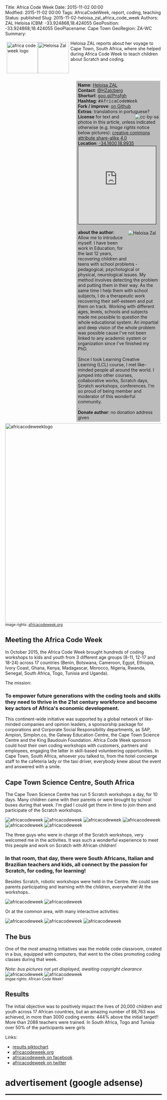 Title: Africa Code Week 
Date:  2015-11-02 00:00   
Modfied: 2015-11-02 00:00 
Tags: AfricaCodeWeek, report, coding, teaching
Status: published 
Slug:   2015-11-02-heloisa_zal_africa_code_week 
Authors:  ZAL Heloisa 
ICBM: -33.924868,18.424055
GeoPosition: -33.924868;18.424055
GeoPlacename: Cape Town
GeoRegion:  ZA-WC
Summary: <div style="float: left; padding:5px"><img src="/images/2015-11-02-heloisa_zal_africacodeweek/africa-code-week-tagline-date-url.png" height="100" alt="africa code week logo "><img src="/images/2015-11-02-heloisa_zal_africacodeweek/heloisa_zal.jpg" alt="Heloisa Zal" height="100"></div>Heloisa ZAL reports about her voyage to Cape Town, South Africa, where she helped during Africa Code Week to teach children about Scratch and coding. <div style="clear:both;"></div>

<div style="float:right; width:260px; padding: 5px; margin: 5px; background-color: #bbbbbb;"> 
<b>Name</b>: <a href="https://www.facebook.com/Educa%C3%A7%C3%A3o-Criativa-1385490211757752/">Heloisa ZAL</a><br>
<b>Contact</b>: <a href="https://twitter.com/HZalcberg">@HZalcberg</a><br>
<b>Shorturl</b>: <a href="http://goo.gl/Pnsfgh">goo.gl/Pnsfgh</a><br> 
<b>Hashtag</b>: <tt>&#35;AfricaCodeWeek‬</tt><br>
<b>Fork / improve</b>: <a href="https://github.com/horstjens/internationalopenmagazine/blob/master/content/blog/2015-11-02-heloisa_zal_africa_code_week.md">on Github</a><br>
<b>Extras</b>: translations in portuguese?<br> 
<a href="https://creativecommons.org/licenses/by-sa/4.0/"><img src="http://internationalopenmagazine.org/images/ccbysa88x31.png" align="right" alt="cc-by-sa"></a><b>License</b> for text and photos in this article, unless indicated otherwise (e.g. <i>Image rights</i> notice below pictures): <a href="https://creativecommons.org/licenses/by-sa/4.0/">creative commons attribute share-alike 4.0</a> <br>
<b>Location</b>: <a href="http://www.openstreetmap.org/?mlat=-34.1600&amp;mlon=18.9935#map=15/-34.1600/18.9935">-34.1600,18.9935</a><br>
<iframe width="250" height="250" frameborder="0" scrolling="no" marginheight="0" marginwidth="0" src="http://www.openstreetmap.org/export/embed.html?bbox=18.957681655883786%2C-34.17488501920639%2C19.02935028076172%2C-34.145055534790714&amp;layer=mapnik&amp;marker=-34.159971594281174%2C18.993515968322754" style="border: 1px solid black"></iframe><br/><br>
<img src="/images/2015-11-02-heloisa_zal_africacodeweek/heloisa_zal.jpg" alt="Heloisa Zal" width="100" align="right">
<b>about the author</b>: Allow me to introduce myself. I have been work in Education, for the last 12 years, recovering children and teens with school problems - pedagogical, psychological or physical, neurological issues. My method involves detecting the problem and putting them in their way. As the same time I help them with school subjects, I do a therapeutic work recovering their self-esteem and put them on track. Working with different ages, levels, schools and subjects made me possible to question the whole educational system. An impartial and deep vision of the whole problem was possible cause I've not been linked to any academic system or organization since I've finished my PhD.<br><br>
Since I took Learning Creative Learning (LCL) course, I met like-minded people all around the world. I jumped into other courses, collaborative works, Scratch days, Scratch workshops, conferences. I'm so proud of being member and moderator of this wonderful community. <br>.<br>
<b>Donate author</b>: no donation address given</a><br>
</div>

<img src="images/2015-11-02-heloisa_zal_africacodeweek/africa-code-week-tagline-date-url.png" width="640" alt="africacodeweeklogo"><br><small>image rights: <a href="http://www.africacodeweek.org/">africacodeweek.org</a></small>

## Meeting the Africa Code Week 

In October 2015, the Africa Code Week  brought hundreds of coding workshops to kids and youth from 3 different age groups (8-11, 12-17 and 18-24) across 17 countries (Benin, Botswana, Cameroon, Egypt, Ethiopia, Ivory Coast, Ghana, Kenya, Madagascar, Morocco, Nigeria, Rwanda, Senegal, South Africa, Togo, Tunisia and Uganda). 

The mission:


### To empower future generations with the coding tools and skills they need to thrive in the 21st century workforce and become key actors of Africa's economic development.


This continent-wide initiative was supported by a global network of like-minded companies and opinion leaders, a sponsorship package for corporations and Corporate Social Responsibility departments, as SAP, Ampion, Simplon.co, the Galway Education Centre, the Cape Town Science Centre and the King Baudouin Foundation.
Africa Code Week sponsors could host their own coding workshops with customers, partners and employees, engaging the latter in skill-based volunteering opportunities. 
In Cape Town, South Africa, whoever you talked to, from the hotel concierge staff to the cafeteria lady or the taxi driver, everybody  knew about the event and answered with a smile.

## Cape Town Science Centre, South Africa

The Cape Town Science Centre has run 5 Scratch workshops a day, for 10 days. Many children came with their parents or were brought by school buses during that week.
I'm glad I could get there in time to join them and participate of the Scratch workshops.

![africacodeweek](/images/2015-11-02-heloisa_zal_africacodeweek/zal1.png) ![africacodeweek](/images/2015-11-02-heloisa_zal_africacodeweek/zal2.png) ![africacodeweek](/images/2015-11-02-heloisa_zal_africacodeweek/zal3.png) ![africacodeweek](/images/2015-11-02-heloisa_zal_africacodeweek/zal4.png) ![africacodeweek](/images/2015-11-02-heloisa_zal_africacodeweek/zal5.png) ![africacodeweek](/images/2015-11-02-heloisa_zal_africacodeweek/zal6.png) 

The three guys who were in charge of the Scratch workshops, very welcomed me in the activities. It was such a wonderful experience to meet this people and work on Scratch with African children! 

### In that room, that day, there were South Africans, Italian and Brazilian teachers and kids, all connect by the passion for Scratch, for coding, for learning!

Besides Scratch, robotic workshops were held in the Centre. We could see parents participating and learning with the children, everywhere! 
At the workshops..

![africacodeweek](/images/2015-11-02-heloisa_zal_africacodeweek/zal7.png) ![africacodeweek](/images/2015-11-02-heloisa_zal_africacodeweek/zal8.png) 

Or at the common area, with many interactive activities:

![africacodeweek](/images/2015-11-02-heloisa_zal_africacodeweek/zal9.png) ![africacodeweek](/images/2015-11-02-heloisa_zal_africacodeweek/zal10.png) ![africacodeweek](/images/2015-11-02-heloisa_zal_africacodeweek/zal11.png) 

## The bus


One of the most amazing initiatives was the mobile code classroom, created in a bus, equipped with computers, that went to the cities promoting coding classes during that week.

*Note: bus pictures not yet displayed, awaiting copyright clearance*
![africacodeweek](/images/2015-11-02-heloisa_zal_africacodeweek/zal12.png) ![africacodeweek](/images/2015-11-02-heloisa_zal_africacodeweek/zal13.png)<br>
<small>imgae rights: African Code Week? </small>  


## Results


The initial objective was to positively impact the lives of 20,000 children and youth across 17 African countries, but an amazing number of 88,763 was achieved, in more than 3000 coding events: 444% above the initial target!! More than 2088 teachers were trained. In South Africa, Togo and Tunisia over 50% of the participants were girls


Links:

  * [results piktochart](https://magic.piktochart.com/output/8622237-2015-results)
  * [africacodeweek.org](http://www.africacodeweek.org/)
  * [africacodeweek on facebook](https://www.facebook.com/africacodeweek/?fref=ts)
  * [africacodeweek on twitter](https://twitter.com/AfricaCodeWeek)
  


# advertisement (google adsense) 

<hr style="height: 3px;">

<script async src="//pagead2.googlesyndication.com/pagead/js/adsbygoogle.js"></script>
<!-- intopenmag-unten -->
<ins class="adsbygoogle"
     style="display:inline-block;width:728px;height:90px"
     data-ad-client="ca-pub-3535173094498375"
     data-ad-slot="7210184316"></ins>
<script>
(adsbygoogle = window.adsbygoogle || []).push({});
</script>
